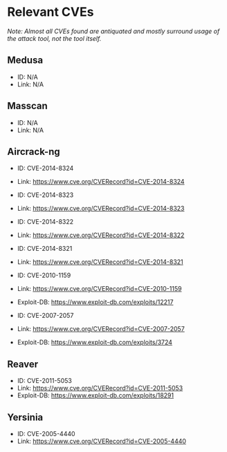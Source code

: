 # Relevant CVEs

_Note: Almost all CVEs found are antiquated and mostly surround usage of the attack tool, not the tool itself._

## Medusa

* ID: N/A
* Link: N/A

## Masscan

* ID: N/A
* Link: N/A

## Aircrack-ng

* ID: CVE-2014-8324
* Link: <https://www.cve.org/CVERecord?id=CVE-2014-8324>

* ID: CVE-2014-8323
* Link: <https://www.cve.org/CVERecord?id=CVE-2014-8323>

* ID: CVE-2014-8322
* Link: <https://www.cve.org/CVERecord?id=CVE-2014-8322>

* ID: CVE-2014-8321
* Link: <https://www.cve.org/CVERecord?id=CVE-2014-8321>

* ID: CVE-2010-1159
* Link: <https://www.cve.org/CVERecord?id=CVE-2010-1159>
* Exploit-DB: <https://www.exploit-db.com/exploits/12217>

* ID: CVE-2007-2057
* Link: <https://www.cve.org/CVERecord?id=CVE-2007-2057>
* Exploit-DB: <https://www.exploit-db.com/exploits/3724>

## Reaver

* ID: CVE-2011-5053
* Link: <https://www.cve.org/CVERecord?id=CVE-2011-5053>
* Exploit-DB: <https://www.exploit-db.com/exploits/18291>

## Yersinia

* ID: CVE-2005-4440
* Link: <https://www.cve.org/CVERecord?id=CVE-2005-4440>
